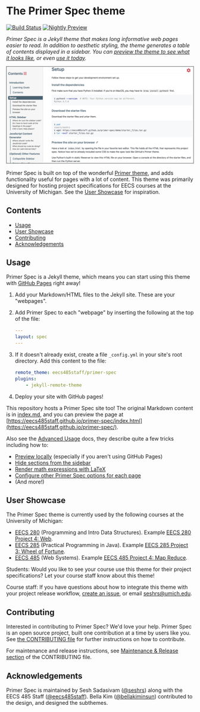 # The Primer Spec theme

[![Build Status](https://travis-ci.com/eecs485staff/primer-spec.svg?branch=master)](https://travis-ci.com/eecs485staff/primer-spec)
[![Nightly Preview](https://img.shields.io/badge/nightly-preview-blue.svg)](https://preview.seshrs.ml/previews/eecs485staff/primer-spec-nightly)

*Primer Spec is a Jekyll theme that makes long informative web pages easier to read. In addition to aesthetic styling, the theme generates a table of contents displayed in a sidebar. You can [preview the theme to see what it looks like](http://eecs485staff.github.io/primer-spec), or even [use it today](#usage).*

[![Primer Spec live preview][2]][1]

[1]: https://eecs485staff.github.io/primer-spec/
[2]: demo/screenshot.png "site preview"

Primer Spec is built on top of the wonderful [Primer theme](https://github.com/pages-themes/primer), and adds functionality useful for pages with a lot of content. This theme was primarily designed for hosting project specifications for EECS courses at the University of Michigan. See the [User Showcase](#user-showcase) for inspiration.

## Contents
- [Usage](#usage)
- [User Showcase](#user-showcase)
- [Contributing](#contributing)
- [Acknowledgements](#acknowledgements)

## Usage
Primer Spec is a Jekyll theme, which means you can start using this theme with [GitHub Pages](https://pages.github.com) right away!

1. Add your Markdown/HTML files to the Jekyll site. These are your "webpages".

2. Add Primer Spec to each "webpage" by inserting the following at the top of the file:

    ```yml
    ---
    layout: spec
    ---
    ```

3. If it doesn't already exist, create a file `_config.yml` in your site's root directory. Add this content to the file:

    ```yml
    remote_theme: eecs485staff/primer-spec
    plugins:
        - jekyll-remote-theme
    ```

4. Deploy your site with GitHub pages!

This repository hosts a Primer Spec site too! The original Markdown content is in [index.md](index.md), and you can preview the page at [https://eecs485staff.github.io/primer-spec/index.html](https://eecs485staff.github.io/primer-spec/).

Also see the [Advanced Usage](docs/USAGE_ADVANCED.md) docs, they describe quite a few tricks including how to:
- [Preview locally](docs/USAGE_ADVANCED.md#previewing-locally) (especially if you aren't using GitHub Pages)
- [Hide sections from the sidebar](docs/USAGE_ADVANCED.md#hiding-sections-from-the-sidebar)
- [Render math expressions with LaTeX](docs/USAGE_ADVANCED.md#latex)
- [Configure other Primer Spec options for each page](docs/USAGE_ADVANCED.md#other-page-configuration-options)
- (And more!)

## User Showcase

The Primer Spec theme is currently used by the following courses at the University of Michigan:
- [EECS 280](https://eecs280staff.github.io/eecs280.org/) (Programming and Intro Data Structures). Example [EECS 280 Project 4: Web](https://eecs280staff.github.io/p4-web/).
- [EECS 285](https://eecs285.github.io/eecs285.org/) (Practical Programming in Java). Example [EECS 285 Project 3: Wheel of Fortune](https://eecs285.github.io/p3-wheel/).
- [EECS 485](https://eecs485staff.github.io/eecs485.org/) (Web Systems). Example [EECS 485 Project 4: Map Reduce](https://eecs485staff.github.io/p4-mapreduce/).

Students: Would you like to see your course use this theme for their project specifications? Let your course staff know about this theme!

Course staff: If you have questions about how to integrate this theme with your project release workflow, [create an issue](https://github.com/eecs485staff/primer-spec/issues/), or email [seshrs@umich.edu](mailto:seshrs@umich.edu).

## Contributing

Interested in contributing to Primer Spec? We'd love your help. Primer Spec is an open source project, built one contribution at a time by users like you. See [the CONTRIBUTING file](docs/CONTRIBUTING.md) for further instructions on how to contribute.

For maintenance and release instructions, see [Maintenance & Release section](docs/CONTRIBUTING.md#Maintenance--Release) of the CONTRIBUTING file.

## Acknowledgements

Primer Spec is maintained by Sesh Sadasivam ([@seshrs](https://github.com/seshrs)) along with the EECS 485 Staff ([@eecs485staff](https://github.com/eecs485staff)). Bella Kim ([@bellakiminsun](https://github.com/bellakiminsun)) contributed to the design, and designed the subthemes.

